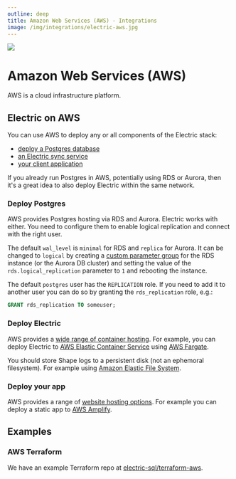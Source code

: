 ```yaml
---
outline: deep
title: Amazon Web Services (AWS) - Integrations
image: /img/integrations/electric-aws.jpg
---
```


<img src="/img/integrations/aws.svg" class="product-icon" />

# Amazon Web Services (AWS)

AWS is a cloud infrastructure platform.

## Electric on AWS

You can use AWS to deploy any or all components of the Electric stack:

- [deploy a Postgres database](#deploy-postgres)
- [an Electric sync service](#deploy-electric)
- [your client application](#deploy-your-app)

If you already run Postgres in AWS, potentially using RDS or Aurora, then it's a great idea to also deploy Electric within the same network.

### Deploy Postgres

AWS provides Postgres hosting via RDS and Aurora. Electric works with either. You need to configure them to enable logical replication and connect with the right user.

The default `wal_level` is `minimal` for RDS and `replica` for Aurora. It can be changed to `logical` by creating a [custom parameter group](https://docs.aws.amazon.com/AmazonRDS/latest/UserGuide/USER_WorkingWithParamGroups.html) for the RDS instance (or the Aurora DB cluster) and setting the value of the `rds.logical_replication` parameter to `1` and rebooting the instance.

The default `postgres` user has the `REPLICATION` role. If you need to add it to another user you can do so by granting the `rds_replication` role, e.g.:

```sql
GRANT rds_replication TO someuser;
```

### Deploy Electric

AWS provides a [wide range of container hosting](https://aws.amazon.com/containers). For example, you can deploy Electric to [AWS Elastic Container Service](https://aws.amazon.com/efs) using [AWS Fargate](https://aws.amazon.com/fargate).

You should store Shape logs to a persistent disk (not an ephemoral filesystem). For example using [Amazon Elastic File System](https://aws.amazon.com/efs).

### Deploy your app

AWS provides a range of [website hosting options](https://aws.amazon.com/getting-started/hands-on/host-static-website/). For example you can deploy a static app to [AWS Amplify](https://aws.amazon.com/amplify).

## Examples

### AWS Terraform

We have an example Terraform repo at [electric-sql/terraform-aws](https://github.com/electric-sql/terraform-aws).
